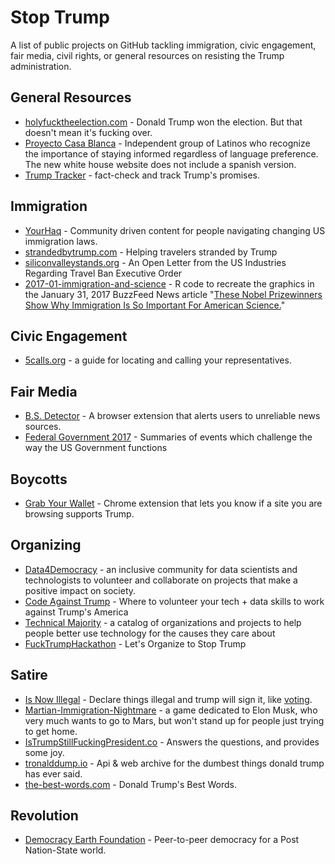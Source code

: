 # Stop Trump

A list of public projects on GitHub tackling immigration, civic engagement, fair media, civil rights, or general resources on resisting the Trump administration.

## General Resources

- [holyfucktheelection.com](https://github.com/csb324/holyfucktheelectionistomorrow) - Donald Trump won the election. But that doesn't mean it's fucking over.
- [Proyecto Casa Blanca](https://github.com/proyectocasablanca/casablanca) - Independent group of Latinos who recognize the importance of staying informed regardless of language preference. The new white house website does not include a spanish version.
- [Trump Tracker](https://github.com/TrumpTracker/trumptracker.github.io) - fact-check and track Trump's promises.

## Immigration

- [YourHaq](https://github.com/aymannadeem/yourhaq) - Community driven content for people navigating changing US immigration laws.
- [strandedbytrump.com](https://github.com/RichardLitt/stranded-by-trump) - Helping travelers stranded by Trump
- [siliconvalleystands.org](https://github.com/aryann/immigration-eo) - An Open Letter from the US Industries Regarding Travel Ban Executive Order
- [2017-01-immigration-and-science](https://github.com/BuzzFeedNews/2017-01-immigration-and-science) - R code to recreate the graphics in the January 31, 2017 BuzzFeed News article "[These Nobel Prizewinners Show Why Immigration Is So Important For American Science.](https://www.buzzfeed.com/peteraldhous/immigration-and-science)"

## Civic Engagement

- [5calls.org](https://github.com/5calls/5calls) - a guide for locating and calling your representatives.

## Fair Media

- [B.S. Detector](https://github.com/bs-detector/bs-detector) - A browser extension that alerts users to unreliable news sources.
- [Federal Government 2017](https://github.com/jlord/federal-gov) - Summaries of events which challenge the way the US Government functions

## Boycotts

- [Grab Your Wallet](https://github.com/egonSchiele/GrabYourWallet) - Chrome extension that lets you know if a site you are browsing supports Trump.

## Organizing

- [Data4Democracy](https://github.com/Data4Democracy/read-this-first) - an inclusive community for data scientists and technologists to volunteer and collaborate on projects that make a positive impact on society.
- [Code Against Trump](https://github.com/katerabinowitz/Code-Against-Trump) - Where to volunteer your tech + data skills to work against Trump's America
- [Technical Majority](http://technicalmajority.com/) - a catalog of organizations and projects to help people better use technology for the causes they care about
- [FuckTrumpHackathon](https://github.com/kscottz/FuckTrumpHackathon) - Let's Organize to Stop Trump

## Satire

- [Is Now Illegal](https://github.com/ivanseidel/Is-Now-Illegal) - Declare things illegal and trump will sign it, like [voting](http://isnowillegal.com/?voting).
- [Martian-Immigration-Nightmare](https://github.com/Zarkonnen/Martian-Immigration-Nightmare) - a game dedicated to Elon Musk, who very much wants to go to Mars, but won't stand up for people just trying to get home.
- [IsTrumpStillFuckingPresident.co](https://github.com/zebaslam/TrumpQuotes) - Answers the questions, and provides some joy.
- [tronalddump.io](https://github.com/tronalddump-io/tronald-app) - Api & web archive for the dumbest things donald trump has ever said.
- [the-best-words.com](https://github.com/filipemir/trump) - Donald Trump's Best Words.

## Revolution

- [Democracy Earth Foundation](https://github.com/DemocracyEarth/sovereign) - Peer-to-peer democracy for a Post Nation-State world.
